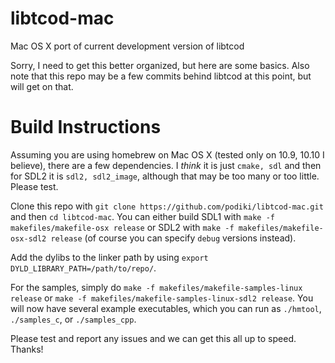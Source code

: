 libtcod-mac
===========

Mac OS X port of current development version of libtcod

Sorry, I need to get this better organized, but here are some basics.
Also note that this repo may be a few commits behind libtcod at this
point, but will get on that.

Build Instructions
==================

Assuming you are using homebrew on Mac OS X (tested only on 10.9,
10.10 I believe), there are a few dependencies. I *think* it is just
`cmake, sdl` and then for SDL2 it is `sdl2, sdl2_image`, although that
may be too many or too little. Please test.

Clone this repo with `git clone
https://github.com/podiki/libtcod-mac.git` and then `cd libtcod-mac`.
You can either build SDL1 with `make -f makefiles/makefile-osx
release` or SDL2 with `make -f makefiles/makefile-osx-sdl2 release`
(of course you can specify `debug` versions instead).

Add the dylibs to the linker path by using `export DYLD_LIBRARY_PATH=/path/to/repo/`.  

For the samples, simply do `make -f makefiles/makefile-samples-linux
release` or `make -f makefiles/makefile-samples-linux-sdl2 release`.
You will now have several example executables, which you can run as
`./hmtool`, `./samples_c`, or `./samples_cpp`.

Please test and report any issues and we can get this all up to speed.
Thanks!
